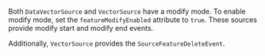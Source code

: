Both `DataVectorSource` and `VectorSource` have a modify mode. To enable modify mode, set the `featureModifyEnabled` attribute to `true`. These sources provide modify start and modify end events.

Additionally, `VectorSource` provides the `SourceFeatureDeleteEvent`.
